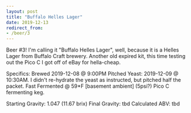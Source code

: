 ```yaml
---
layout: post
title: "Buffalo Helles Lager"
date: 2019-12-13
redirect_from:
- /beer/3
---
```


Beer #3!  I'm calling it "Buffalo Helles Lager", well, because it is a Helles Lager from Buffalo Craft brewery. Another old expired kit, this time testing out the Pico C I got off of eBay for hella-cheap.

Specifics:
Brewed 2019-12-08 @ 9:00PM
Pitched Yeast: 2019-12-09 @ 10:30AM.  I didn't re-hydrate the yeast as instructed, but pitched half the packet.
Fast Fermented @ 59*F [basement ambient] (5psi?) Pico C fermenting keg.  

Starting Gravity: 1.047 (11.67 brix)
Final Gravity: tbd
Calculated ABV: tbd


